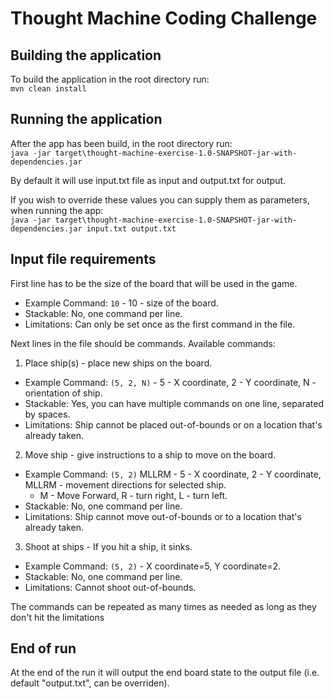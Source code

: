 # Thought Machine Coding Challenge

## Building the application
To build the application in the root directory run:  
`mvn clean install`

## Running the application
After the app has been build, in the root directory run:  
`java -jar target\thought-machine-exercise-1.0-SNAPSHOT-jar-with-dependencies.jar`

By default it will use input.txt file as input and output.txt for output.

If you wish to override these values you can supply them as parameters, when running the app:  
`java -jar target\thought-machine-exercise-1.0-SNAPSHOT-jar-with-dependencies.jar input.txt output.txt`

## Input file requirements 
First line has to be the size of the board that will be used in the game. 
  - Example Command: `10` - 10 - size of the board.
  - Stackable: No, one command per line.
  - Limitations: Can only be set once as the first command in the file.

Next lines in the file should be commands. Available commands:
1. Place ship(s) - place new ships on the board.
  - Example Command: `(5, 2, N)` - 5 - X coordinate, 2 - Y coordinate, N - orientation of ship.
  - Stackable: Yes, you can have multiple commands on one line, separated by spaces.
  - Limitations: Ship cannot be placed out-of-bounds or on a location that's already taken.
2. Move ship - give instructions to a ship to move on the board.
  - Example Command: `(5, 2)` MLLRM - 5 - X coordinate, 2 - Y coordinate, MLLRM - movement directions for selected ship.
    + M - Move Forward, R - turn right, L - turn left.
  - Stackable: No, one command per line.
  - Limitations: Ship cannot move out-of-bounds or to a location that's already taken.
3. Shoot at ships - If you hit a ship, it sinks.
  - Example Command: `(5, 2)` - X coordinate=5, Y coordinate=2.
  - Stackable: No, one command per line.
  - Limitations: Cannot shoot out-of-bounds.

The commands can be repeated as many times as needed as long as they don't hit the limitations
  
## End of run
At the end of the run it will output the end board state to the output file (i.e. default "output.txt", can be overriden).
